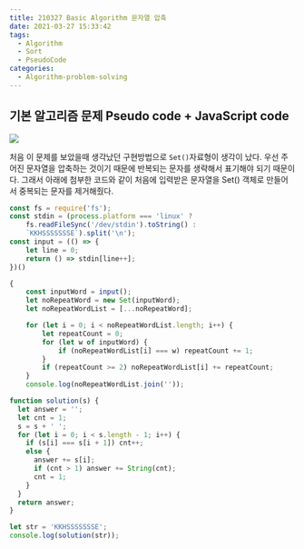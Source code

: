 ```yaml
---
title: 210327 Basic Algorithm 문자열 압축
date: 2021-03-27 15:33:42
tags:
  - Algorithm
  - Sort
  - PseudoCode
categories:
  - Algorithm-problem-solving
---
```


## 기본 알고리즘 문제 Pseudo code + JavaScript code

![](/images/post_images/210327_basic_algorithm_compress_string.png)

처음 이 문제를 보았을때 생각났던 구현방법으로 `Set()`자료형이 생각이 났다. 우선 주어진 문자열을 압축하는 것이기 때문에 반복되는 문자를 생략해서 표기해야 되기 때문이다.
그래서 아래에 첨부한 코드와 같이 처음에 입력받은 문자열을 Set() 객체로 만들어서 중복되는 문자를 제거해줬다.

```javascript
const fs = require('fs');
const stdin = (process.platform === 'linux' ?
    fs.readFileSync('/dev/stdin').toString() :
    `KKHSSSSSSSE`).split('\n');
const input = (() => {
    let line = 0;
    return () => stdin[line++];
})()

{
    const inputWord = input();
    let noRepeatWord = new Set(inputWord);
    let noRepeatWordList = [...noRepeatWord];

    for (let i = 0; i < noRepeatWordList.length; i++) {
        let repeatCount = 0;
        for (let w of inputWord) {
            if (noRepeatWordList[i] === w) repeatCount += 1;
        }
        if (repeatCount >= 2) noRepeatWordList[i] += repeatCount;
    }
    console.log(noRepeatWordList.join(''));
```

<!-- more -->

```javascript
function solution(s) {
  let answer = '';
  let cnt = 1;
  s = s + ' ';
  for (let i = 0; i < s.length - 1; i++) {
    if (s[i] === s[i + 1]) cnt++;
    else {
      answer += s[i];
      if (cnt > 1) answer += String(cnt);
      cnt = 1;
    }
  }
  return answer;
}

let str = 'KKHSSSSSSSE';
console.log(solution(str));
```
